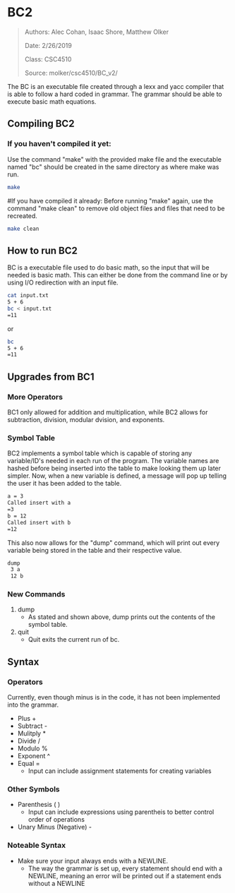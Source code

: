 # BC2
> Authors: Alec Cohan, Isaac Shore, Matthew Olker 
>
> Date: 2/26/2019
> 
> Class: CSC4510
>
> Source: molker/csc4510/BC_v2/

The BC is an executable file created through a lexx and yacc compiler that is able to follow a hard coded in grammar. The grammar should be able to execute basic math equations. 

## Compiling BC2
### If you haven't compiled it yet:
Use the command "make" with the provided make file and the executable named "bc" should be created in the same directory as where make was run.
```bash
make
```

#If you have compiled it already:
Before running "make" again, use the command "make clean" to remove old object files and files that need to be recreated. 
```bash
make clean
```

## How to run BC2
BC is a executable file used to do basic math, so the input that will be needed is basic math. This can either be done from the command line or by using I/O redirection with an input file. 
```bash
cat input.txt
5 + 6
bc < input.txt
=11
```
or 
```bash
bc
5 + 6
=11
```

## Upgrades from BC1
### More Operators
BC1 only allowed for addition and multiplication, while BC2 allows for subtraction, division, modular dvision, and exponents. 

### Symbol Table
BC2 implements a symbol table which is capable of storing any variable/ID's needed in each run of the program. The variable names are hashed before being inserted into the table to make looking them up later simpler. Now, when a new variable is defined, a message will pop up telling the user it has been added to the table. 
```bash
a = 3
Called insert with a
=3
b = 12
Called insert with b
=12
```
This also now allows for the "dump" command, which will print out every variable being stored in the table and their respective value. 
```bash
dump
 3 a
 12 b
```

### New Commands
1. dump
	* As stated and shown above, dump prints out the contents of the symbol table. 
2. quit
	* Quit exits the current run of bc. 

## Syntax
### Operators
Currently, even though minus is in the code, it has not been implemented into the grammar. 
* Plus +
* Subtract - 
* Mulitply *
* Divide /
* Modulo %
* Exponent ^ 
* Equal =
	* Input can include assignment statements for creating variables

### Other Symbols 
* Parenthesis ( )
	* Input can include expressions using parentheis to better control order of operations
* Unary Minus (Negative) - 

### Noteable Syntax
* Make sure your input always ends with a NEWLINE.
	* The way the grammar is set up, every statement should end with a NEWLINE, meaning an error will be printed out if a statement ends without a NEWLINE